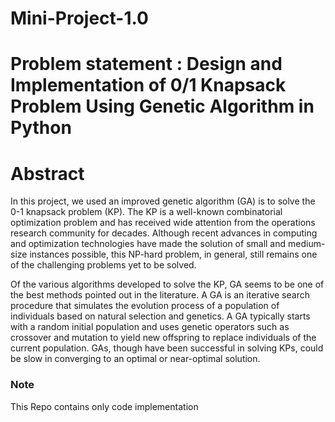 # Mini-Project-1.0

# Problem statement : Design and Implementation of 0/1 Knapsack Problem Using Genetic Algorithm in Python

# Abstract

  In this project, we used an improved genetic algorithm (GA) is to solve the 0-1
knapsack problem (KP). The KP is a well-known combinatorial optimization problem and
has received wide attention from the operations research community for decades. Although
recent advances in computing and optimization technologies have made the solution of
small and medium-size instances possible, this NP-hard problem, in general, still remains
one of the challenging problems yet to be solved.

  Of the various algorithms developed to solve the KP, GA seems to be one of the
best methods pointed out in the literature. A GA is an iterative search procedure that
simulates the evolution process of a population of individuals based on natural selection
and genetics. A GA typically starts with a random initial population and uses genetic
operators such as crossover and mutation to yield new offspring to replace individuals of
the current population. GAs, though have been successful in solving KPs, could be slow in
converging to an optimal or near-optimal solution.

### Note
This Repo contains only code implementation
